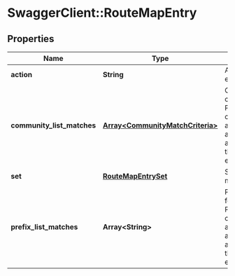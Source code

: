 # SwaggerClient::RouteMapEntry

## Properties
Name | Type | Description | Notes
------------ | ------------- | ------------- | -------------
**action** | **String** | Action for the route map entry  | 
**community_list_matches** | [**Array&lt;CommunityMatchCriteria&gt;**](CommunityMatchCriteria.md) | Community list match criteria for route map. Properties community_list_matches and prefix_list_matches are mutually exclusive and cannot be used in the same route map entry.  | [optional] 
**set** | [**RouteMapEntrySet**](RouteMapEntrySet.md) | Set criteria for route map entry  | [optional] 
**prefix_list_matches** | **Array&lt;String&gt;** | Prefix list match criteria for route map. Properties community_list_matches and prefix_list_matches are mutually exclusive and cannot be used in the same route map entry.  | [optional] 


